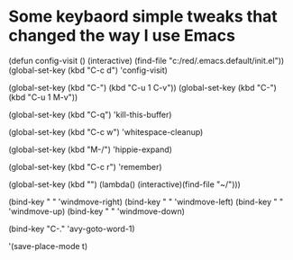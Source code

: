 # Some keybaord simple tweaks that changed the way I use Emacs

(defun config-visit ()
 (interactive)
 (find-file "c:/red/.emacs.default/init.el"))
(global-set-key (kbd "C-c d") 'config-visit)

(global-set-key (kbd "C-<down>") (kbd "C-u 1 C-v"))
(global-set-key (kbd "C-<up>") (kbd "C-u 1 M-v"))

(global-set-key (kbd "C-q") 'kill-this-buffer)

(global-set-key (kbd "C-c w") 'whitespace-cleanup)

(global-set-key (kbd "M-/") 'hippie-expand)

(global-set-key (kbd "C-c r") 'remember)

(global-set-key (kbd "<f5>") (lambda() (interactive)(find-file "~/")))

(bind-key "<f2> <right>" 'windmove-right)
(bind-key "<f2> <left>" 'windmove-left)
(bind-key "<f2> <up>" 'windmove-up)
(bind-key "<f2> <down>" 'windmove-down)

(bind-key "C-." 'avy-goto-word-1)

'(save-place-mode t)

